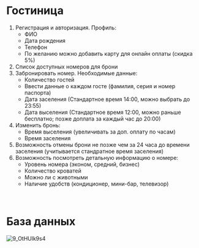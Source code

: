 # Гостиница
<ol>
    <li>
        Регистрация и авторизация. Профиль:
        <ul>
            <li>ФИО</li>
            <li>Дата рождения</li>
            <li>Телефон</li>
            <li>По желанию можно добавить карту для онлайн оплаты (скидка 5%)</li>
        </ul>
    </li>
    <li>Список доступных номеров для брони</li>
    <li>
        Забронировать номер. Необходимые данные:
        <ul>
            <li>Количество гостей</li>
            <li>Ввести данные о каждом госте (фамилия, серия и номер паспорта)</li>
            <li>Дата заселения (Стандартное время 14:00, можно выбрать до 23:55)</li>
            <li>Дата выселения (Стандартное время 12:00, можно раньше бесплатно; позже доплата за каждый час до 20:00)</li>
        </ul>
    </li>
    <li>
        Изменить бронь:
        <ul>
            <li>Время выселения (увеличивать за доп. оплату по часам)</li>
            <li>Время заселения </li>
        </ul>
    </li>
    <li>
        Возможность отмены брони не позже чем за 24 часа до времени заселения (учитывается стандратное время заселения)
    </li>
    <li>
        Возможность посмотреть детальную информацию о номере:
        <ul>
            <li>Уровень номера (эконом, средний, бизнес)</li>
            <li>Количество кроватей</li>
            <li>Можно ли с животными</li>
            <li>Наличие удобств (кондиционер, мини-бар, телевизор)</li>
        </ul>
    </li>
</ol>
<h1></br>База данных</h1>

![9_OtHUlk9s4](https://user-images.githubusercontent.com/56223924/204090369-7b6b0361-ab41-4a96-aff4-dbf60832469c.jpg)

